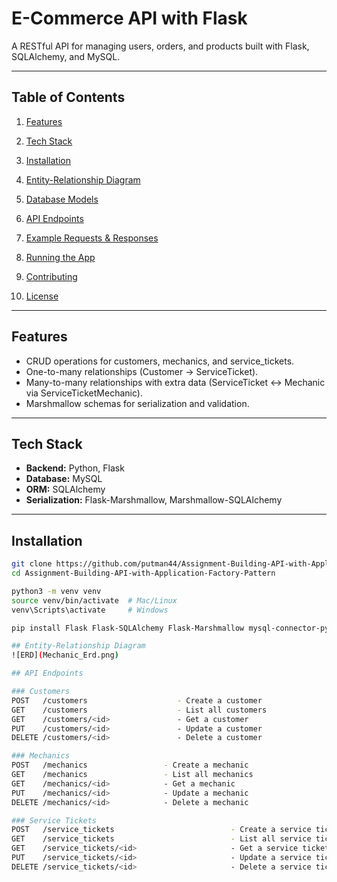 # E-Commerce API with Flask

A RESTful API for managing users, orders, and products built with Flask, SQLAlchemy, and MySQL.

---

## Table of Contents

1. [Features](#features)  
2. [Tech Stack](#tech-stack)  
3. [Installation](#installation)  
4. [Entity-Relationship Diagram](#entity-relationship-diagram)  
5. [Database Models](#database-models)  
6. [API Endpoints](#api-endpoints)  
7. [Example Requests & Responses](#example-requests--responses)  

9. [Running the App](#running-the-app)  
10. [Contributing](#contributing)  
11. [License](#license)  

---

## Features

- CRUD operations for customers, mechanics, and service_tickets.  
- One-to-many relationships (Customer → ServiceTicket).  
- Many-to-many relationships with extra data (ServiceTicket ↔ Mechanic via ServiceTicketMechanic).  
- Marshmallow schemas for serialization and validation.  
---

## Tech Stack

- **Backend:** Python, Flask  
- **Database:** MySQL  
- **ORM:** SQLAlchemy  
- **Serialization:** Flask-Marshmallow, Marshmallow-SQLAlchemy  

---

## Installation

```bash
git clone https://github.com/putman44/Assignment-Building-API-with-Application-Factory-Pattern
cd Assignment-Building-API-with-Application-Factory-Pattern

python3 -m venv venv
source venv/bin/activate  # Mac/Linux
venv\Scripts\activate     # Windows

pip install Flask Flask-SQLAlchemy Flask-Marshmallow mysql-connector-python marshmallow-sqlalchemy

## Entity-Relationship Diagram
![ERD](Mechanic_Erd.png)

## API Endpoints

### Customers
POST   /customers                    - Create a customer
GET    /customers                    - List all customers
GET    /customers/<id>               - Get a customer
PUT    /customers/<id>               - Update a customer
DELETE /customers/<id>               - Delete a customer

### Mechanics
POST   /mechanics                 - Create a mechanic
GET    /mechanics                 - List all mechanics
GET    /mechanics/<id>            - Get a mechanic
PUT    /mechanics/<id>            - Update a mechanic
DELETE /mechanics/<id>            - Delete a mechanic

### Service Tickets
POST   /service_tickets                          - Create a service ticket
GET    /service_tickets                          - List all service tickets
GET    /service_tickets/<id>                     - Get a service ticket
PUT    /service_tickets/<id>                     - Update a service ticket
DELETE /service_tickets/<id>                     - Delete a service ticket
